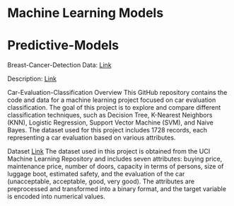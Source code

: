 # Machine Learning Models 

# Predictive-Models

Breast-Cancer-Detection
Data: [Link](https://archive.ics.uci.edu/ml/machine-learning-databases/breast-cancer-wisconsin/wdbc.data)

Description: [Link](https://archive.ics.uci.edu/ml/machine-learning-databases/breast-cancer-wisconsin/wdbc.names)

Car-Evaluation-Classification
Overview
This GitHub repository contains the code and data for a machine learning project focused on car evaluation classification. The goal of this project is to explore and compare different classification techniques, such as Decision Tree, K-Nearest Neighbors (KNN), Logistic Regression, Support Vector Machine (SVM), and Naive Bayes. The dataset used for this project includes 1728 records, each representing a car evaluation based on various attributes.

Dataset [Link](http://archive.ics.uci.edu/ml/datasets/Car+Evaluation)
The dataset used in this project is obtained from the UCI Machine Learning Repository and includes seven attributes: buying price, maintenance price, number of doors, capacity in terms of persons, size of luggage boot, estimated safety, and the evaluation of the car (unacceptable, acceptable, good, very good). The attributes are preprocessed and transformed into a binary format, and the target variable is encoded into numerical values.

